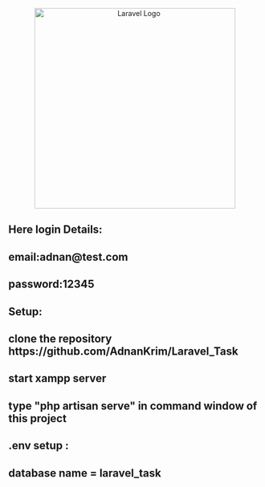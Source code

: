 <p align="center"><a href="https://laravel.com" target="_blank"><img src="https://raw.githubusercontent.com/laravel/art/master/logo-lockup/5%20SVG/2%20CMYK/1%20Full%20Color/laravel-logolockup-cmyk-red.svg" width="400" alt="Laravel Logo"></a></p>

<h2> Here login Details:</h2>
<h2>email:adnan@test.com</h2>
<h2>password:12345</h2>
<h2>Setup:</h2>
<h2>clone the repository https://github.com/AdnanKrim/Laravel_Task</h2>
<h2>start xampp server</h2>
<h2>type "php artisan serve" in command window of this project</h2>
<h2>.env setup :</h2>
<h2>database name = laravel_task </h2>
